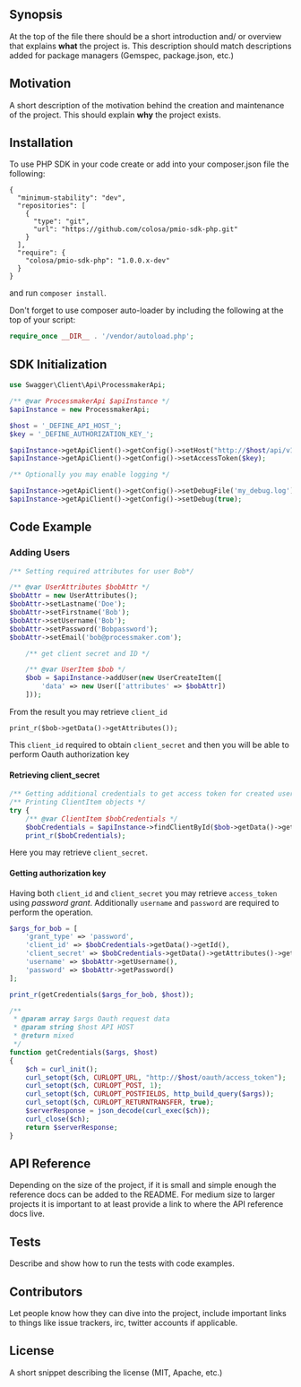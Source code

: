 ## Synopsis

At the top of the file there should be a short introduction and/ or overview that explains **what** the project is. This description should match descriptions added for package managers (Gemspec, package.json, etc.)

## Motivation

A short description of the motivation behind the creation and maintenance of the project. This should explain **why** the project exists.

## Installation

To use PHP SDK in your code create or add into your composer.json file the following:
 
```
{
  "minimum-stability": "dev",
  "repositories": [
    {
      "type": "git",
      "url": "https://github.com/colosa/pmio-sdk-php.git"
    }
  ],
  "require": {
    "colosa/pmio-sdk-php": "1.0.0.x-dev"
  }
}
```

and run `composer install`.

Don't forget to use composer auto-loader by including the following at the top of your script:
```php
require_once __DIR__ . '/vendor/autoload.php';
```

## SDK Initialization

```php
use Swagger\Client\Api\ProcessmakerApi;

/** @var ProcessmakerApi $apiInstance */
$apiInstance = new ProcessmakerApi;

$host = '_DEFINE_API_HOST_';
$key = '_DEFINE_AUTHORIZATION_KEY_';

$apiInstance->getApiClient()->getConfig()->setHost("http://$host/api/v1");
$apiInstance->getApiClient()->getConfig()->setAccessToken($key);

/** Optionally you may enable logging */

$apiInstance->getApiClient()->getConfig()->setDebugFile('my_debug.log');
$apiInstance->getApiClient()->getConfig()->setDebug(true);
```

## Code Example

### Adding Users

```php
/** Setting required attributes for user Bob*/

/** @var UserAttributes $bobAttr */
$bobAttr = new UserAttributes();
$bobAttr->setLastname('Doe');
$bobAttr->setFirstname('Bob');
$bobAttr->setUsername('Bob');
$bobAttr->setPassword('Bobpassword');
$bobAttr->setEmail('bob@processmaker.com');

    /** get client secret and ID */

    /** @var UserItem $bob */
    $bob = $apiInstance->addUser(new UserCreateItem([
        'data' => new User(['attributes' => $bobAttr])
    ]));
```

From the result you may retrieve `client_id` 

`print_r($bob->getData()->getAttributes());`

This `client_id` required to obtain `client_secret` and then you will be able to perform Oauth authorization key

#### Retrieving client_secret

```php
/** Getting additional credentials to get access token for created users */
/** Printing ClientItem objects */
try {
    /** @var ClientItem $bobCredentials */
    $bobCredentials = $apiInstance->findClientById($bob->getData()->getId(), $bob->getData()->getAttributes()->getClients()[0]);
    print_r($bobCredentials);
```

Here you may retrieve `client_secret`.

#### Getting authorization key

Having both `client_id` and `client_secret` you may retrieve `access_token` using *password grant*.
Additionally `username` and `password` are required to perform the operation.

```php
$args_for_bob = [
    'grant_type' => 'password',
    'client_id' => $bobCredentials->getData()->getId(),
    'client_secret' => $bobCredentials->getData()->getAttributes()->getSecret(),
    'username' => $bobAttr->getUsername(),
    'password' => $bobAttr->getPassword()
];

print_r(getCredentials($args_for_bob, $host));

/**
 * @param array $args Oauth request data
 * @param string $host API HOST
 * @return mixed
 */
function getCredentials($args, $host)
{
    $ch = curl_init();
    curl_setopt($ch, CURLOPT_URL, "http://$host/oauth/access_token");
    curl_setopt($ch, CURLOPT_POST, 1);
    curl_setopt($ch, CURLOPT_POSTFIELDS, http_build_query($args));
    curl_setopt($ch, CURLOPT_RETURNTRANSFER, true);
    $serverResponse = json_decode(curl_exec($ch));
    curl_close($ch);
    return $serverResponse;
}

```

## API Reference

Depending on the size of the project, if it is small and simple enough the reference docs can be added to the README. For medium size to larger projects it is important to at least provide a link to where the API reference docs live.

## Tests

Describe and show how to run the tests with code examples.

## Contributors

Let people know how they can dive into the project, include important links to things like issue trackers, irc, twitter accounts if applicable.

## License

A short snippet describing the license (MIT, Apache, etc.)